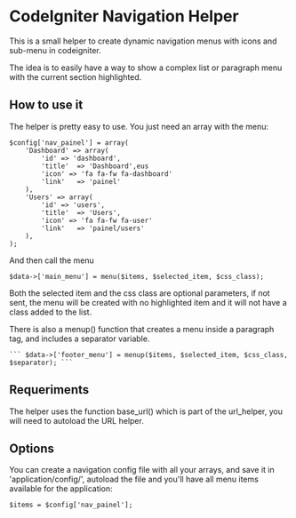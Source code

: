 CodeIgniter Navigation Helper
=============================

This is a small helper to create dynamic navigation menus with icons and sub-menu in codeigniter.

The idea is to easily have a way to show a complex list or paragraph menu with the current section highlighted.

How to use it
-------------

The helper is pretty easy to use. You just need an array with the menu:
```
$config['nav_painel'] = array(
    'Dashboard' => array(
        'id' => 'dashboard',
        'title'  => 'Dashboard',eus
        'icon' => 'fa fa-fw fa-dashboard'
        'link'   => 'painel'
    ),
    'Users' => array(
        'id' => 'users',
        'title'  => 'Users',
        'icon' => 'fa fa-fw fa-user'
        'link'   => 'painel/users'
    ),
);
```

And then call the menu

``` $data->['main_menu'] = menu($items, $selected_item, $css_class); ```

Both the selected item and the css class are optional parameters, if not sent, the menu will be created with no highlighted item and it will not have a class added to the list.

There is also a menup() function that creates a menu inside a paragraph tag, and includes a separator variable.

    ``` $data->['footer_menu'] = menup($items, $selected_item, $css_class, $separator); ```

Requeriments
------------

The helper uses the function base_url() which is part of the url_helper, you will need to autoload the URL helper.

Options
-------

You can create a navigation config file with all your arrays, and save it in 'application/config/', autoload the file and you'll have all menu items available for the application:

   ``` $items = $config['nav_painel']; ```
